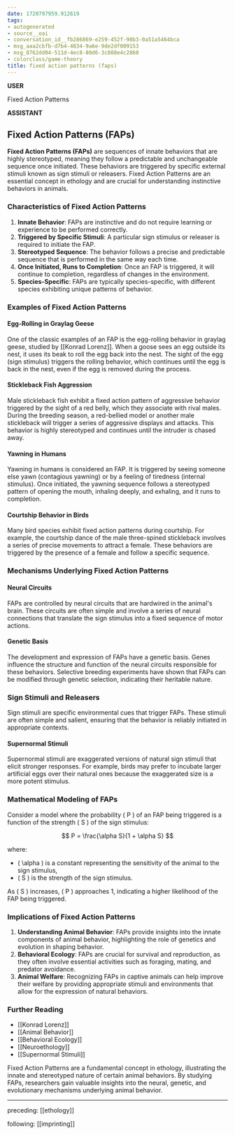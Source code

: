 ```yaml
---
date: 1720797959.912619
tags:
- autogenerated
- source__oai
- conversation_id__fb286869-e259-452f-90b3-0a51a5464bca
- msg_aaa2cbfb-d7b4-4834-9a6e-9de2df009153
- msg_8762dd04-511d-4ec8-80d6-3c808e4c2860
- colorclass/game-theory
title: fixed action patterns (faps)
---
```


**USER**

Fixed Action Patterns


**ASSISTANT**

## Fixed Action Patterns (FAPs)

**Fixed Action Patterns (FAPs)** are sequences of innate behaviors that are highly stereotyped, meaning they follow a predictable and unchangeable sequence once initiated. These behaviors are triggered by specific external stimuli known as sign stimuli or releasers. Fixed Action Patterns are an essential concept in ethology and are crucial for understanding instinctive behaviors in animals.

### Characteristics of Fixed Action Patterns

1. **Innate Behavior**: FAPs are instinctive and do not require learning or experience to be performed correctly.
2. **Triggered by Specific Stimuli**: A particular sign stimulus or releaser is required to initiate the FAP.
3. **Stereotyped Sequence**: The behavior follows a precise and predictable sequence that is performed in the same way each time.
4. **Once Initiated, Runs to Completion**: Once an FAP is triggered, it will continue to completion, regardless of changes in the environment.
5. **Species-Specific**: FAPs are typically species-specific, with different species exhibiting unique patterns of behavior.

### Examples of Fixed Action Patterns

#### Egg-Rolling in Graylag Geese

One of the classic examples of an FAP is the egg-rolling behavior in graylag geese, studied by [[Konrad Lorenz]]. When a goose sees an egg outside its nest, it uses its beak to roll the egg back into the nest. The sight of the egg (sign stimulus) triggers the rolling behavior, which continues until the egg is back in the nest, even if the egg is removed during the process.

#### Stickleback Fish Aggression

Male stickleback fish exhibit a fixed action pattern of aggressive behavior triggered by the sight of a red belly, which they associate with rival males. During the breeding season, a red-bellied model or another male stickleback will trigger a series of aggressive displays and attacks. This behavior is highly stereotyped and continues until the intruder is chased away.

#### Yawning in Humans

Yawning in humans is considered an FAP. It is triggered by seeing someone else yawn (contagious yawning) or by a feeling of tiredness (internal stimulus). Once initiated, the yawning sequence follows a stereotyped pattern of opening the mouth, inhaling deeply, and exhaling, and it runs to completion.

#### Courtship Behavior in Birds

Many bird species exhibit fixed action patterns during courtship. For example, the courtship dance of the male three-spined stickleback involves a series of precise movements to attract a female. These behaviors are triggered by the presence of a female and follow a specific sequence.

### Mechanisms Underlying Fixed Action Patterns

#### Neural Circuits

FAPs are controlled by neural circuits that are hardwired in the animal's brain. These circuits are often simple and involve a series of neural connections that translate the sign stimulus into a fixed sequence of motor actions.

#### Genetic Basis

The development and expression of FAPs have a genetic basis. Genes influence the structure and function of the neural circuits responsible for these behaviors. Selective breeding experiments have shown that FAPs can be modified through genetic selection, indicating their heritable nature.

### Sign Stimuli and Releasers

Sign stimuli are specific environmental cues that trigger FAPs. These stimuli are often simple and salient, ensuring that the behavior is reliably initiated in appropriate contexts.

#### Supernormal Stimuli

Supernormal stimuli are exaggerated versions of natural sign stimuli that elicit stronger responses. For example, birds may prefer to incubate larger artificial eggs over their natural ones because the exaggerated size is a more potent stimulus.

### Mathematical Modeling of FAPs

Consider a model where the probability \( P \) of an FAP being triggered is a function of the strength \( S \) of the sign stimulus:

$$
P = \frac{\alpha S}{1 + \alpha S}
$$

where:
- \( \alpha \) is a constant representing the sensitivity of the animal to the sign stimulus,
- \( S \) is the strength of the sign stimulus.

As \( S \) increases, \( P \) approaches 1, indicating a higher likelihood of the FAP being triggered.

### Implications of Fixed Action Patterns

1. **Understanding Animal Behavior**: FAPs provide insights into the innate components of animal behavior, highlighting the role of genetics and evolution in shaping behavior.
2. **Behavioral Ecology**: FAPs are crucial for survival and reproduction, as they often involve essential activities such as foraging, mating, and predator avoidance.
3. **Animal Welfare**: Recognizing FAPs in captive animals can help improve their welfare by providing appropriate stimuli and environments that allow for the expression of natural behaviors.

### Further Reading

- [[Konrad Lorenz]]
- [[Animal Behavior]]
- [[Behavioral Ecology]]
- [[Neuroethology]]
- [[Supernormal Stimuli]]

Fixed Action Patterns are a fundamental concept in ethology, illustrating the innate and stereotyped nature of certain animal behaviors. By studying FAPs, researchers gain valuable insights into the neural, genetic, and evolutionary mechanisms underlying animal behavior.


---

preceding: [[ethology]]  


following: [[imprinting]]